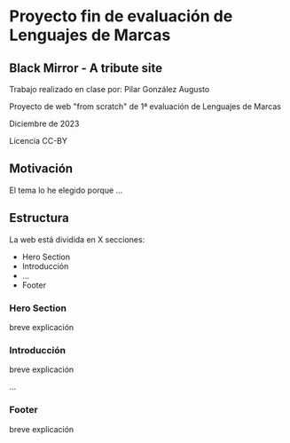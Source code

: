<h1>Proyecto fin de evaluación de Lenguajes de Marcas</h1>
<h2>Black Mirror - A tribute site</h2>

<p>Trabajo realizado en clase por: Pilar González Augusto</p>
<p>Proyecto de web "from scratch" de 1ª evaluación de Lenguajes de Marcas</p>
<p>Diciembre de 2023 </p>
<p>Licencia CC-BY</p>

<h2>Motivación</h2>
<p>El tema lo he elegido porque ...</p>

<h2>Estructura</h2>
<p>La web está dividida en  X secciones:</p>
<ul>
  <li>Hero Section</li>
  <li>Introducción</li>
  <li>...</li>
  <li>Footer</li>
</ul>

<h3>Hero Section</h3>
<p>breve explicación </p>

<h3>Introducción</h3>
<p>breve explicación </p>

<p>...</p>

<h3>Footer</h3>
<p>breve explicación </p>

